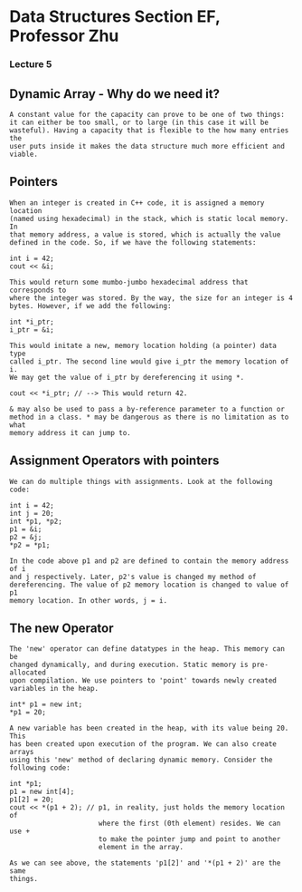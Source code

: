 # Data Structures Section EF, Professor Zhu

### Lecture 5

Dynamic Array - Why do we need it?
----------------------------------
	A constant value for the capacity can prove to be one of two things:
	it can either be too small, or to large (in this case it will be
	wasteful). Having a capacity that is flexible to the how many entries the
	user puts inside it makes the data structure much more efficient and
	viable.

Pointers
--------
	When an integer is created in C++ code, it is assigned a memory location
	(named using hexadecimal) in the stack, which is static local memory. In
	that memory address, a value is stored, which is actually the value
	defined in the code. So, if we have the following statements:

	int i = 42;
	cout << &i;

	This would return some mumbo-jumbo hexadecimal address that corresponds to
	where the integer was stored. By the way, the size for an integer is 4
	bytes. However, if we add the following:

	int *i_ptr;
	i_ptr = &i;

	This would initate a new, memory location holding (a pointer) data type
	called i_ptr. The second line would give i_ptr the memory location of i.
	We may get the value of i_ptr by dereferencing it using *.

	cout << *i_ptr; // --> This would return 42.

	& may also be used to pass a by-reference parameter to a function or
	method in a class. * may be dangerous as there is no limitation as to what
	memory address it can jump to. 

Assignment Operators with pointers
----------------------------------
	We can do multiple things with assignments. Look at the following code:

	int i = 42;
	int j = 20;
	int *p1, *p2;
	p1 = &i;
	p2 = &j;
	*p2 = *p1;

	In the code above p1 and p2 are defined to contain the memory address of i
	and j respectively. Later, p2's value is changed my method of
	dereferencing. The value of p2 memory location is changed to value of p1
	memory location. In other words, j = i.

The new Operator
----------------
	The 'new' operator can define datatypes in the heap. This memory can be
	changed dynamically, and during execution. Static memory is pre-allocated
	upon compilation. We use pointers to 'point' towards newly created
	variables in the heap. 

	int* p1 = new int;
	*p1 = 20;

	A new variable has been created in the heap, with its value being 20. This
	has been created upon execution of the program. We can also create arrays
	using this 'new' method of declaring dynamic memory. Consider the
	following code:

	int *p1;
	p1 = new int[4];
	p1[2] = 20;
	cout << *(p1 + 2); // p1, in reality, just holds the memory location of
						  where the first (0th element) resides. We can use +
						  to make the pointer jump and point to another
						  element in the array.

	As we can see above, the statements 'p1[2]' and '*(p1 + 2)' are the same
	things. 








